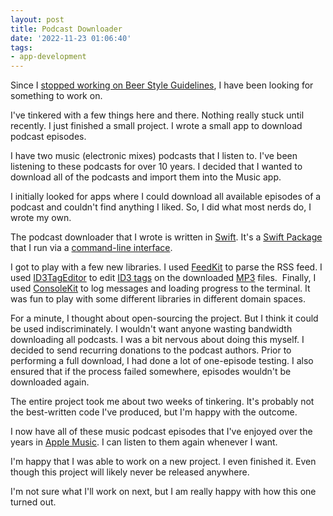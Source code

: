 ```yaml
---
layout: post
title: Podcast Downloader
date: '2022-11-23 01:06:40'
tags:
- app-development
---
```


Since I [stopped working on Beer Style Guidelines](/2022/07/26/the-future-of-beer-style-guidelines/), I have been looking for something to work on.

I've tinkered with a few things here and there. Nothing really stuck until recently. I just finished a small project. I wrote a small app to download podcast episodes.

I have two music (electronic mixes) podcasts that I listen to. I've been listening to these podcasts for over 10 years. I decided that I wanted to download all of the podcasts and import them into the Music app.

I initially looked for apps where I could download all available episodes of a podcast and couldn't find anything I liked. So, I did what most nerds do, I wrote my own.

The podcast downloader that I wrote is written in [Swift](https://developer.apple.com/documentation/swift). It's a [Swift Package](https://developer.apple.com/documentation/xcode/swift-packages) that I run via a [command-line interface](https://en.wikipedia.org/wiki/Command-line_interface).

I got to play with a few new libraries. I used [FeedKit](https://github.com/nmdias/FeedKit) to parse the RSS feed. I used [ID3TagEditor](https://github.com/chicio/ID3TagEditor) to edit [ID3 tags](https://id3.org/Home) on the downloaded [MP3](https://en.wikipedia.org/wiki/MP3) files. &nbsp;Finally, I used [ConsoleKit](https://github.com/vapor/console-kit) to log messages and loading progress to the terminal. It was fun to play with some different libraries in different domain spaces.

For a minute, I thought about open-sourcing the project. But I think it could be used indiscriminately. I wouldn't want anyone wasting bandwidth downloading all podcasts. I was a bit nervous about doing this myself. I decided to send recurring donations to the podcast authors. Prior to performing a full download, I had done a lot of one-episode testing. I also ensured that if the process failed somewhere, episodes wouldn't be downloaded again.

The entire project took me about two weeks of tinkering. It's probably not the best-written code I've produced, but I'm happy with the outcome.

I now have all of these music podcast episodes that I've enjoyed over the years in [Apple Music](https://www.apple.com/apple-music/). I can listen to them again whenever I want.

I'm happy that I was able to work on a new project. I even finished it. Even though this project will likely never be released anywhere.

I'm not sure what I'll work on next, but I am really happy with how this one turned out.

